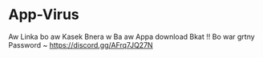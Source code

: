 # App-Virus
Aw Linka bo aw Kasek Bnera w Ba aw Appa download Bkat !! Bo war grtny Password ~ https://discord.gg/AFrq7JQ27N
